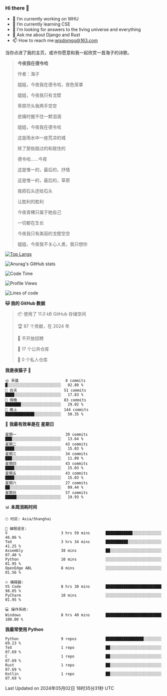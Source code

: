 ### Hi there 👋



- 🔭 I’m currently working on WHU
- 🌱 I’m currently learning CSE
- 🤔 I'm looking for answers to the living universe and everything
- 💬 Ask me about Django and Rust
- 📫 How to reach me:wisdomgo@163.com

当你点进了我的主页，或许你愿意和我一起欣赏一首海子的诗歌。

>**今夜我在德令哈**
>
>作者：海子
>
>姐姐，今夜我在德令哈，夜色笼罩
>
>姐姐，今夜我只有戈壁
>
>草原尽头我两手空空
>
>悲痛时握不住一颗泪滴
>
>姐姐，今夜我在德令哈
>
>这是雨水中一座荒凉的城
>
>除了那些路过的和居住的
>
>德令哈......今夜
>
>这是惟一的，最后的，抒情
>
>这是惟一的，最后的，草原
>
>我把石头还给石头
>
>让胜利的胜利
>
>今夜青稞只属于她自己
>
>一切都在生长
>
>今夜我只有美丽的戈壁空空
>
>姐姐，今夜我不关心人类，我只想你



[![Top Langs](https://github-readme-stats.vercel.app/api/top-langs/?username=wisdomgo&theme=onedark)](https://github.com/anuraghazra/github-readme-stats)

![Anurag's GitHub stats](https://github-readme-stats.vercel.app/api?username=wisdomgo&hide=contribs,stars&theme=synthwave)

<!--START_SECTION:waka-->
![Code Time](http://img.shields.io/badge/Code%20Time-153%20hrs%2052%20mins-blue)

![Profile Views](http://img.shields.io/badge/%E4%B8%AA%E4%BA%BA%E8%B5%84%E6%96%99%E8%A7%82%E7%9C%8B%E6%AC%A1%E6%95%B0-5-blue)

![Lines of code](https://img.shields.io/badge/%E4%BB%8E%E3%80%8CHello%20World%E3%80%8D%E8%B5%B7%E6%88%91%E5%B7%B2%E7%BB%8F%E5%86%99%E4%BA%86-46.7%20thousand%20%E8%A1%8C%E4%BB%A3%E7%A0%81-blue)

**🐱 我的 GitHub 数据** 

> 📦  使用了 11.0 kB GitHub 存储空间 
 > 
> 🏆 87 个贡献，在 2024 年
 > 
> 🚫 不开放招聘
 > 
> 📜 17 个公共仓库 
 > 
> 🔑 0 个私人仓库 
 > 
**我是夜猫子 🦉** 

```text
🌞 早晨                     8 commits           █░░░░░░░░░░░░░░░░░░░░░░░░   02.80 % 
🌆 白天                     51 commits          ████░░░░░░░░░░░░░░░░░░░░░   17.83 % 
🌃 傍晚                     83 commits          ███████░░░░░░░░░░░░░░░░░░   29.02 % 
🌙 晚上                     144 commits         █████████████░░░░░░░░░░░░   50.35 % 
```
📅 **我最有效率是在 星期日** 

```text
星期一                      39 commits          ███░░░░░░░░░░░░░░░░░░░░░░   13.64 % 
星期二                      43 commits          ████░░░░░░░░░░░░░░░░░░░░░   15.03 % 
星期三                      34 commits          ███░░░░░░░░░░░░░░░░░░░░░░   11.89 % 
星期四                      43 commits          ████░░░░░░░░░░░░░░░░░░░░░   15.03 % 
星期五                      43 commits          ████░░░░░░░░░░░░░░░░░░░░░   15.03 % 
星期六                      27 commits          ██░░░░░░░░░░░░░░░░░░░░░░░   09.44 % 
星期日                      57 commits          █████░░░░░░░░░░░░░░░░░░░░   19.93 % 
```


📊 **本周消耗时间** 

```text
🕑︎ 时区: Asia/Shanghai

💬 编程语言: 
V                        3 hrs 59 mins       ████████████░░░░░░░░░░░░░   46.06 % 
TeX                      3 hrs 34 mins       ██████████░░░░░░░░░░░░░░░   41.25 % 
Assembly                 38 mins             ██░░░░░░░░░░░░░░░░░░░░░░░   07.40 % 
Python                   10 mins             ░░░░░░░░░░░░░░░░░░░░░░░░░   01.95 % 
OpenEdge ABL             8 mins              ░░░░░░░░░░░░░░░░░░░░░░░░░   01.56 % 

🔥 编辑器: 
VS Code                  8 hrs 30 mins       █████████████████████████   98.05 % 
PyCharm                  10 mins             ░░░░░░░░░░░░░░░░░░░░░░░░░   01.95 % 

💻 操作系统: 
Windows                  8 hrs 40 mins       █████████████████████████   100.00 % 
```

**我最常使用 Python** 

```text
Python                   9 repos             █████████████████░░░░░░░░   69.23 % 
TeX                      1 repo              ██░░░░░░░░░░░░░░░░░░░░░░░   07.69 % 
C                        1 repo              ██░░░░░░░░░░░░░░░░░░░░░░░   07.69 % 
Rust                     1 repo              ██░░░░░░░░░░░░░░░░░░░░░░░   07.69 % 
Kotlin                   1 repo              ██░░░░░░░░░░░░░░░░░░░░░░░   07.69 % 
```




 Last Updated on 2024年05月02日 18时35分31秒 UTC
<!--END_SECTION:waka-->

